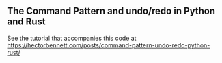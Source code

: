 ## The Command Pattern and undo/redo in Python and Rust

See the tutorial that accompanies this code at https://hectorbennett.com/posts/command-pattern-undo-redo-python-rust/
